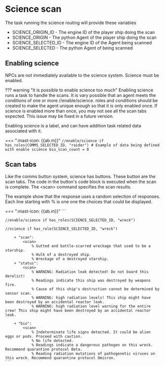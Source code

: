 

# Science scan 
The task running the science routing will provide these variables

- SCIENCE_ORIGIN_ID - The engine ID of the player ship doing the scan
- SCIENCE_ORIGIN - The python Agent of the player ship doing the scan
- SCIENCE_SELECTED_ID - The engine ID of the Agent being scanned
- SCIENCE_SELECTED - The python Agent of being scanned


## Enabling science
NPCs are not immediately available to the science system. Science must be enabled.

??? warning "It is possible to enable science too much"
    Enabling science runs a task to handle the scans. It is vary possible that an agent meets the conditions of one or more //enable/science.
    roles and conditions should be created to make the agent unique enough so that it is only enabled once.
    If science is enabled more than once, you may not see all the scan tabs expected.
    This issue may be fixed in a future version.

Enabling science is a label, and can have addition task related data associated with it.

=== ":mast-icon: {{ab.m}}"
    ```
    //enable/science if has_roles(COMMS_SELECTED_ID, "raider")
        # Example of data being defined with enable science
        bio_scan_count = 0
    ```

## Scan tabs
Like the comms button system, science has buttons. These button are the scan tabs.
The code in the button's code block is executed when the scan is complete.
The \<scan> command specifies the scan results.

The example show that the response uses a random selection of responses.
Each line starting with % is one one the choices that could be displayed.

=== ":mast-icon: {{ab.m}}"
    ```

    //enable/science if has_roles(SCIENCE_SELECTED_ID, "wreck")

    //science if has_role(SCIENCE_SELECTED_ID, "wreck")

        + "scan":
            <scan>
                % Gutted and battle-scarred wreckage that used to be a starship.
                % Hulk of a destroyed ship.
                % Wreckage of a destroyed starship. 
        + "status":
            <scan> 
                % WARNING: Radiation leak detected! Do not board this derelict!
                % Readings indicate this ship was destroyed by weapons fire.
                % Cause of this ship's destruction cannot be determined by sensor scan.
                % WARNING: high radiation levels! This ship might have been destroyed by an accidental reactor leak.
                % WARNING: high radiation level warning for the entire crew! This ship might have been destroyed by an accidental reactor leak.

        + "bio":
            <scan>
                % Indeterminate life signs detected. It could be alien eggs or pods. Proceed with caution.
                % No life detected.
                % Readings indicate a dangerous pathogen on this wreck. Recommend quarantine protocol Beta.
                % Reading radiation mutations of pathogenetic viruses on this wreck. Recommend quarantine protocol Omicron.
    ```
